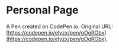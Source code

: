 # Personal Page

A Pen created on CodePen.io. Original URL: [https://codepen.io/elyzx/pen/gOgRObx](https://codepen.io/elyzx/pen/gOgRObx).


